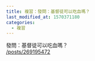 ```yaml
---
title: 複習：發問：基督徒可以吃血嗎？
last_modified_at: 1570371180
categories:
  - 複習
---
```


<p>發問：基督徒可以吃血嗎？<br>
<a href="/posts/269195472" target="_blank">/posts/269195472</a></p>

<p>&nbsp;</p>

